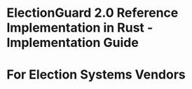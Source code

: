 # ElectionGuard 2.0 Reference Implementation in Rust - Implementation Guide

# For Election Systems Vendors

